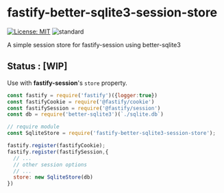 # fastify-better-sqlite3-session-store

[![License: MIT](https://img.shields.io/badge/License-MIT-green.svg)](https://opensource.org/licenses/MIT)
![standard](https://github.com/mrdcvlsc/fastify-better-sqlite3-session-store/actions/workflows/standard.yml/badge.svg)

A simple session store for fastify-session using better-sqlite3

## Status : [**WIP**]

Use with **fastify-session**'s `store` property.

```js
const fastify = require('fastify')({logger:true})
const fastifyCookie = require('@fastify/cookie')
const fastifySession = require('@fastify/session')
const db = require('better-sqlite3')(`./sqlite.db`)

// require module
const SqliteStore = require('fastify-better-sqlite3-session-store');

fastify.register(fastifyCookie);
fastify.register(fastifySession,{
  // ...
  // other session options
  // ...
  store: new SqliteStore(db)
})
```